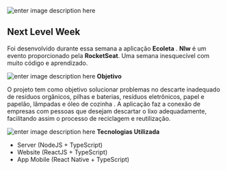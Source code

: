 ![enter image description here](https://lh3.googleusercontent.com/pw/ACtC-3dHcZRifZL5dOUgoI9Pd9fbvok7__lEVWhbXiJ-sfIDVBeld2JnzE0kImGwfOMygq6B0Hm-7ooWDTGe31uFJHwAD9WrTRZU7nz4PVAxcbycFoiPytmhiJP2cLI46ckyfe_hpp1aWqZa3J8sn70nd48p=w235-h214-no?authuser=0)
## Next Level Week
Foi desenvolvido durante essa semana a aplicação **Ecoleta** .
 **Nlw** é um evento proporcionado pela **RocketSeat**. Uma semana inesquecível com muito código e aprendizado.
 

 ![enter image description here](https://icon-icons.com/icons2/1448/PNG/32/42598rocket_99004.png)    **Objetivo**   
 
O projeto tem como objetivo solucionar problemas no descarte inadequado de resíduos orgânicos, pilhas e baterias, resíduos eletrônicos, papel e papelão, lâmpadas e óleo de cozinha .
A aplicação faz a conexão de empresas com pessoas que desejam descartar o lixo adequadamente, facilitando assim o processo de reciclagem e reutilização.
 
 ![enter image description here](https://lh3.googleusercontent.com/pw/ACtC-3fW9yK9qasf9EVTSzdK7L7hnmC4hq0egRgEVhHy7Ki1Puwgbvig6iOdKhD7xjI5AcNBqQ6dpxs_vf5tuxpA90vWInVsUyGFlUYCjrAnHCYtzw4Q1ZKm9yfUTMlzDG2E_PkAsPZ4SbHTfYmZqfJq6Ufw=w1287-h903-no?authuser=0)
**Tecnologias Utilizada**
 - Server (NodeJS + TypeScript)
 - Website (ReactJS + TypeScript)
 - App Mobile (React Native + TypeScript)
